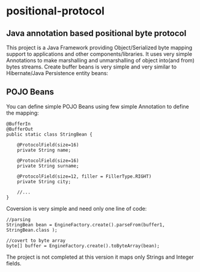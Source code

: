 # positional-protocol
## Java annotation based positional byte protocol

This project is a Java Framework providing Object/Serialized byte mapping support to applications and other components/libraries.
It uses very simple Annotations to make marshalling and unmarshalling of object into(and from) bytes streams.
Create buffer beans is very simple and very similar to Hibernate/Java Persistence entity beans:

## POJO Beans

You can define simple POJO Beans using few simple Annotation to define the mapping:

```
@BufferIn
@BufferOut
public static class StringBean {

	@ProtocolField(size=16)
	private String name;

	@ProtocolField(size=16)
	private String surname;
	
	@ProtocolField(size=12, filler = FillerType.RIGHT)
	private String city;
	
	//...
}
```

Coversion is very simple and need only one line of code:

```
//parsing
StringBean bean = EngineFactory.create().parseFrom(buffer1, StringBean.class );

//covert to byte array
byte[] buffer = EngineFactory.create().toByteArray(bean);
```

The project is not completed at this version it maps only Strings and Integer fields.
